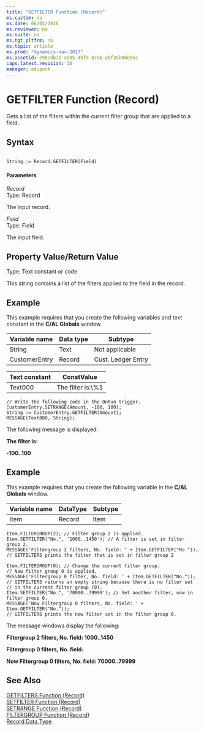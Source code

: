 ```yaml
---
title: "GETFILTER Function (Record)"
ms.custom: na
ms.date: 06/05/2016
ms.reviewer: na
ms.suite: na
ms.tgt_pltfrm: na
ms.topic: article
ms.prod: "dynamics-nav-2017"
ms.assetid: e98cdb71-ad05-4bfd-87a6-ebf35b06b55c
caps.latest.revision: 10
manager: edupont
---
```

# GETFILTER Function (Record)
Gets a list of the filters within the current filter group that are applied to a field.  
  
## Syntax  
  
```  
  
String := Record.GETFILTER(Field)  
```  
  
#### Parameters  
 *Record*  
 Type: Record  
  
 The input record.  
  
 *Field*  
 Type: Field  
  
 The input field.  
  
## Property Value/Return Value  
 Type: Text constant or code  
  
 This string contains a list of the filters applied to the field in the record.  
  
## Example  
 This example requires that you create the following variables and text constant in the **C/AL Globals** window.  
  
|Variable name|Data type|Subtype|  
|-------------------|---------------|-------------|  
|String|Text|Not applicable|  
|CustomerEntry|Record|Cust. Ledger Entry|  
  
|Text constant|ConstValue|  
|-------------------|----------------|  
|Text000|The filter is:\\%1|  
  
```  
// Write the following code in the OnRun trigger.  
CustomerEntry.SETRANGE(Amount, -100, 100);  
String := CustomerEntry.GETFILTER(Amount);  
MESSAGE(Text000, String);  
```  
  
 The following message is displayed:  
  
 **The filter is:**  
  
 **-100..100**  
  
## Example  
 This example requires that you create the following variable in the **C/AL Globals** window.  
  
|Variable name|DataType|Subtype|  
|-------------------|--------------|-------------|  
|Item|Record|Item|  
  
```  
Item.FILTERGROUP(2); // Filter group 2 is applied.  
Item.SETFILTER("No.", '1000..1450'); // A filter is set in filter group 2.  
MESSAGE('Filtergroup 2 filters, No. field: ' + Item.GETFILTER("No."));   
// GETFILTERS prints the filter that is set in filter group 2  
  
Item.FILTERGROUP(0); // Change the current filter group.   
// Now filter group 0 is applied.  
MESSAGE('Filtergroup 0 filter, No. field: ' + Item.GETFILTER("No."));   
// GETFILTERS returns an empty string because there is no filter set   
// in the current filter group (0).  
Item.SETFILTER("No.", '70000..79999'); // Set another filter, now in filter group 0.  
MESSAGE('Now Filtergroup 0 filters, No. field: ' + Item.GETFILTER("No."));   
// GETFILTERS prints the new filter set in the filter group 0.  
```  
  
 The message windows display the following:  
  
 **Filtergroup 2 filters, No. field: 1000..1450**  
  
 **Filtergroup 0 filters, No. field:**  
  
 **Now Filtergroup 0 filters, No. field: 70000..79999**  
  
## See Also  
 [GETFILTERS Function \(Record\)](GETFILTERS-Function--Record-.md)   
 [SETFILTER Function \(Record\)](SETFILTER-Function--Record-.md)   
 [SETRANGE Function \(Record\)](SETRANGE-Function--Record-.md)   
 [FILTERGROUP Function \(Record\)](FILTERGROUP-Function--Record-.md)   
 [Record Data Type](Record-Data-Type.md)